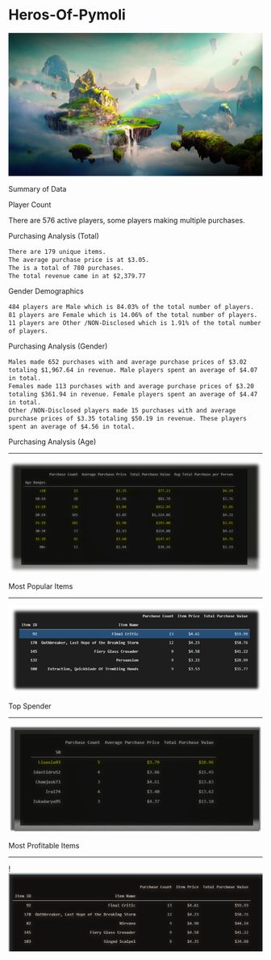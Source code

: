 # Heros-Of-Pymoli
![Fantasy](Images/Game_Fantasy.png)

Summary of Data

Player Count

  There are 576 active players, some players making multiple purchases. 

Purchasing Analysis (Total)

 	There are 179 unique items.
 	The average purchase price is at $3.05.
 	The is a total of 780 purchases.
 	The total revenue came in at $2,379.77

Gender Demographics

 	484 players are Male which is 84.03% of the total number of players.
 	81 players are Female which is 14.06% of the total number of players.
 	11 players are Other /NON-Disclosed which is 1.91% of the total number of players.

Purchasing Analysis (Gender)

 	Males made 652 purchases with and average purchase prices of $3.02 totaling $1,967.64 in revenue. Male players spent an average of $4.07 in total.
 	Females made 113 purchases with and average purchase prices of $3.20 totaling $361.94 in revenue. Female players spent an average of $4.47 in total.
 	Other /NON-Disclosed players made 15 purchases with and average purchase prices of $3.35 totaling $50.19 in revenue. These players spent an average of $4.56 in total.
 
Purchasing Analysis (Age)
________________________________________________
![AGE_DEMO](Images/Age_DEMO.png)

Most Popular Items
_________________________________________________
  ![AGE_DEMO](Images/Most_Pop_item.png)


Top Spender
__________________________________________________
![AGE_DEMO](Images/Top_spenders.png)
  
 Most Profitable Items 
  ________________________________________________
!![AGE_DEMO](Images/Profit.PNG)
